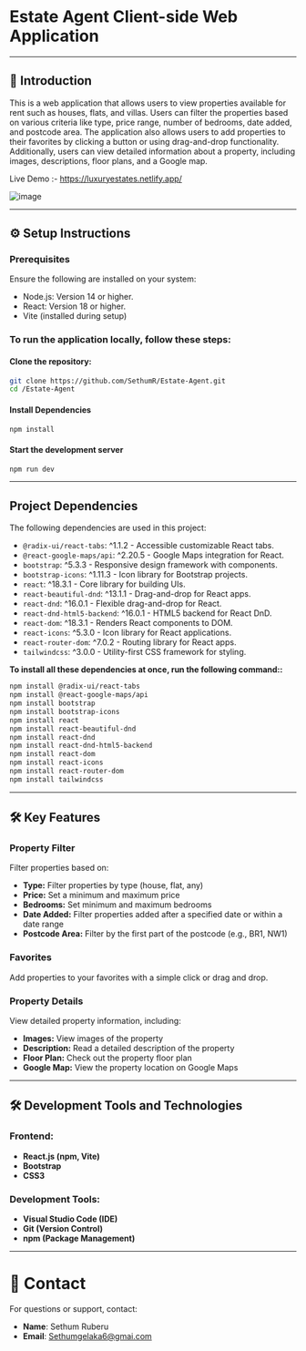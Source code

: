 # Estate Agent Client-side Web Application

---

## 📖 Introduction

This is a web application that allows users to view properties available for rent such as houses, flats, and villas. Users can filter the properties based on various criteria like type, price range, number of bedrooms, date added, and postcode area. The application also allows users to add properties to their favorites by clicking a button or using drag-and-drop functionality. Additionally, users can view detailed information about a property, including images, descriptions, floor plans, and a Google map.

Live Demo :- https://luxuryestates.netlify.app/

![image](https://github.com/user-attachments/assets/cb6f2865-2cd7-45c1-b0c7-3c0609a94347)

  
---


## ⚙️ Setup Instructions

### Prerequisites

Ensure the following are installed on your system:

- Node.js: Version 14 or higher.
- React: Version 18 or higher.
- Vite (installed during setup)
  

### To run the application locally, follow these steps:

#### Clone the repository:
  ```bash
  git clone https://github.com/SethumR/Estate-Agent.git
  cd /Estate-Agent
  ```
#### Install Dependencies 

  ```bash
  npm install
  ```

#### Start the development server

  ```bash
  npm run dev
  ```

---

## Project Dependencies  

The following dependencies are used in this project:  

- `@radix-ui/react-tabs`: ^1.1.2 - Accessible customizable React tabs.  
- `@react-google-maps/api`: ^2.20.5 - Google Maps integration for React.  
- `bootstrap`: ^5.3.3 - Responsive design framework with components.  
- `bootstrap-icons`: ^1.11.3 - Icon library for Bootstrap projects.  
- `react`: ^18.3.1 - Core library for building UIs.  
- `react-beautiful-dnd`: ^13.1.1 - Drag-and-drop for React apps.  
- `react-dnd`: ^16.0.1 - Flexible drag-and-drop for React.  
- `react-dnd-html5-backend`: ^16.0.1 - HTML5 backend for React DnD.  
- `react-dom`: ^18.3.1 - Renders React components to DOM.  
- `react-icons`: ^5.3.0 - Icon library for React applications.  
- `react-router-dom`: ^7.0.2 - Routing library for React apps.  
- `tailwindcss`: ^3.0.0 - Utility-first CSS framework for styling.
  

**To install all these dependencies at once, run the following command::**

 ```bash
npm install @radix-ui/react-tabs
npm install @react-google-maps/api
npm install bootstrap
npm install bootstrap-icons
npm install react
npm install react-beautiful-dnd
npm install react-dnd
npm install react-dnd-html5-backend
npm install react-dom
npm install react-icons
npm install react-router-dom
npm install tailwindcss

```

---


## 🛠️ Key Features

### Property Filter
Filter properties based on:

- **Type:** Filter properties by type (house, flat, any)
- **Price:** Set a minimum and maximum price
- **Bedrooms:** Set minimum and maximum bedrooms
- **Date Added:** Filter properties added after a specified date or within a date range
- **Postcode Area:** Filter by the first part of the postcode (e.g., BR1, NW1)

### Favorites
Add properties to your favorites with a simple click or drag and drop.

### Property Details
View detailed property information, including:

- **Images:** View images of the property
- **Description:** Read a detailed description of the property
- **Floor Plan:** Check out the property floor plan
- **Google Map:** View the property location on Google Maps

---

## 🛠️ Development Tools and Technologies

### Frontend:
- **React.js (npm, Vite)**
- **Bootstrap**
- **CSS3**

### Development Tools:
- **Visual Studio Code (IDE)**
- **Git (Version Control)**
- **npm (Package Management)**

---

# 📧 Contact

For questions or support, contact:

- **Name**: Sethum Ruberu 
- **Email**: Sethumgelaka6@gmai.com





